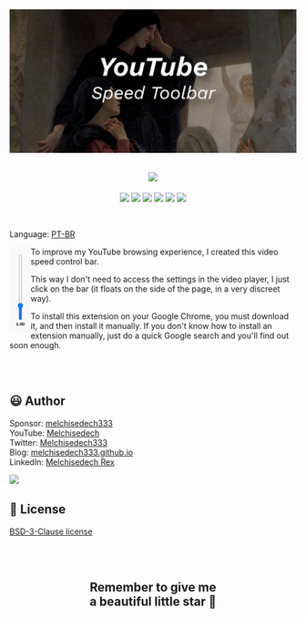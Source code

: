 
<div align='center'>

<img src="images/banner.jpg?v=234" />

</div>

<br>

<p align="center">
    <a href="https://github.com/sponsors/melchisedech333"><img src="https://img.shields.io/badge/sponsor-30363D?style=for-the-badge&logo=GitHub-Sponsors&logoColor=#white" ></a>
    <br><br>
    <img src="https://badgen.net/badge/love level/8 of 10/purple" >
    <img src="https://img.shields.io/github/languages/count/melchisedech333/youtube-speed-toolbar?color=%23f34b7d" >
    <img src="https://img.shields.io/github/languages/top/melchisedech333/youtube-speed-toolbar?color=%23f34b7d" >
    <img src="https://img.shields.io/github/directory-file-count/melchisedech333/youtube-speed-toolbar" >
    <img src="https://img.shields.io/github/repo-size/melchisedech333/youtube-speed-toolbar" >
    <img src="https://img.shields.io/github/license/melchisedech333/youtube-speed-toolbar" >
</p>

<br>

Language: <a href="readme-pt.md">PT-BR</a>

<img src="images/bar.png" align="left" />

To improve my YouTube browsing experience, I created this video speed control bar.

This way I don't need to access the settings in the video player, I just click on the bar (it floats on the side of the page, in a very discreet way).

To install this extension on your Google Chrome, you must download it, and then install it manually. If you don't know how to install an extension manually, just do a quick Google search and you'll find out soon enough.

<br>
<br>

:smiley: Author
---

Sponsor: [melchisedech333](https://github.com/sponsors/melchisedech333)<br>
YouTube: [Melchisedech](https://www.youtube.com/channel/UC4Sh4wxncr5arnydpUfWPKw)<br>
Twitter: [Melchisedech333](https://twitter.com/Melchisedech333)<br>
Blog: [melchisedech333.github.io](https://melchisedech333.github.io/)<br>
LinkedIn: [Melchisedech Rex](https://www.linkedin.com/in/melchisedech-rex-724152235/)

<img src="https://github.com/melchisedech333.png?size=200" height="100" />

<br>

:scroll: License
---

[ BSD-3-Clause license](./license)

<br><br>

<div align="center">

## Remember to give me <br> a beautiful little star :star_struck:

</div>



